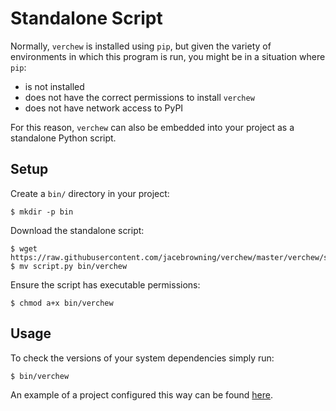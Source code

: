 # Standalone Script

Normally, `verchew` is installed using `pip`, but given the variety of environments in which this program is run, you might be in a situation where `pip`:

* is not installed
* does not have the correct permissions to install `verchew`
* does not have network access to PyPI

For this reason, `verchew` can also be embedded into your project as a standalone Python script.

## Setup

Create a `bin/` directory in your project:

```
$ mkdir -p bin
```

Download the standalone script:

```
$ wget https://raw.githubusercontent.com/jacebrowning/verchew/master/verchew/script.py
$ mv script.py bin/verchew
```

Ensure the script has executable permissions:

```
$ chmod a+x bin/verchew
```

## Usage

To check the versions of your system dependencies simply run:

```
$ bin/verchew
```

An example of a project configured this way can be found [here](https://github.com/jacebrowning/template-python-demo).
